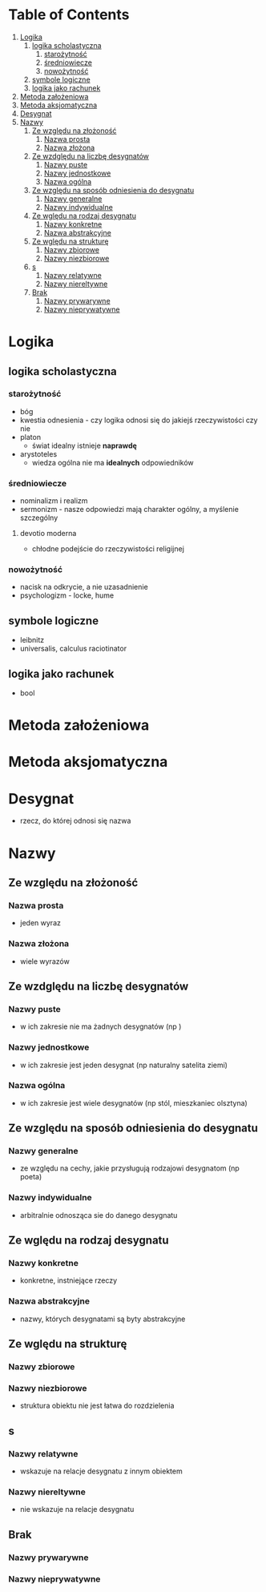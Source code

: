 
# Table of Contents

1.  [Logika](#org156c905)
    1.  [logika scholastyczna](#orgb55477f)
        1.  [starożytność](#orgafd3ac1)
        2.  [średniowiecze](#orge618afc)
        3.  [nowożytność](#orgc096a8d)
    2.  [symbole logiczne](#orgc1310a9)
    3.  [logika jako rachunek](#orgeb0fc4e)
2.  [Metoda założeniowa](#org881ecb1)
3.  [Metoda aksjomatyczna](#org9b3add6)
4.  [Desygnat](#org8ec96b0)
5.  [Nazwy](#org11ee492)
    1.  [Ze względu na złożoność](#orgc1377ae)
        1.  [Nazwa prosta](#orgc8a8822)
        2.  [Nazwa złożona](#orgdf589e6)
    2.  [Ze wzdględu na liczbę desygnatów](#org194fdd9)
        1.  [Nazwy puste](#org94fa91e)
        2.  [Nazwy jednostkowe](#orge3bef6f)
        3.  [Nazwa ogólna](#org63cfdd0)
    3.  [Ze względu na sposób odniesienia do desygnatu](#orgb0cc312)
        1.  [Nazwy generalne](#org0dd67b4)
        2.  [Nazwy indywidualne](#org72773ce)
    4.  [Ze wględu na rodzaj desygnatu](#org3ccd574)
        1.  [Nazwy konkretne](#org383ae93)
        2.  [Nazwa abstrakcyjne](#orgce3077c)
    5.  [Ze wględu na strukturę](#org53f9f32)
        1.  [Nazwy zbiorowe](#org820012f)
        2.  [Nazwy niezbiorowe](#orgd6f07b4)
    6.  [s](#org880d140)
        1.  [Nazwy relatywne](#org19d2cee)
        2.  [Nazwy niereltywne](#org9266f56)
    7.  [Brak](#org5f961c6)
        1.  [Nazwy prywarywne](#org6ba8c56)
        2.  [Nazwy nieprywatywne](#orgcdcba1a)



<a id="org156c905"></a>

# Logika


<a id="orgb55477f"></a>

## logika scholastyczna


<a id="orgafd3ac1"></a>

### starożytność

-   bóg
-   kwestia odnesienia - czy logika odnosi się do jakiejś rzeczywistości czy nie
-   platon
    -   świat idealny istnieje ****naprawdę****
-   arystoteles
    -   wiedza ogólna nie ma ****idealnych**** odpowiedników


<a id="orge618afc"></a>

### średniowiecze

-   nominalizm i realizm
-   sermonizm - nasze odpowiedzi mają charakter ogólny, a myślenie szczególny

1.  devotio moderna

    -   chłodne podejście do rzeczywistości religijnej


<a id="orgc096a8d"></a>

### nowożytność

-   nacisk na odkrycie, a nie uzasadnienie
-   psychologizm - locke, hume


<a id="orgc1310a9"></a>

## symbole logiczne

-   leibnitz
-   universalis, calculus raciotinator


<a id="orgeb0fc4e"></a>

## logika jako rachunek

-   bool


<a id="org881ecb1"></a>

# Metoda założeniowa


<a id="org9b3add6"></a>

# Metoda aksjomatyczna


<a id="org8ec96b0"></a>

# Desygnat

-   rzecz, do której odnosi się nazwa


<a id="org11ee492"></a>

# Nazwy


<a id="orgc1377ae"></a>

## Ze względu na złożoność


<a id="orgc8a8822"></a>

### Nazwa prosta

-   jeden wyraz


<a id="orgdf589e6"></a>

### Nazwa złożona

-   wiele wyrazów


<a id="org194fdd9"></a>

## Ze wzdględu na liczbę desygnatów


<a id="org94fa91e"></a>

### Nazwy puste

-   w ich zakresie nie ma żadnych desygnatów (np )


<a id="orge3bef6f"></a>

### Nazwy jednostkowe

-   w ich zakresie jest jeden desygnat (np naturalny satelita ziemi)


<a id="org63cfdd0"></a>

### Nazwa ogólna

-   w ich zakresie jest wiele desygnatów (np stól, mieszkaniec olsztyna)


<a id="orgb0cc312"></a>

## Ze względu na sposób odniesienia do desygnatu


<a id="org0dd67b4"></a>

### Nazwy generalne

-   ze względu na cechy, jakie przysługują rodzajowi desygnatom (np poeta)


<a id="org72773ce"></a>

### Nazwy indywidualne

-   arbitralnie odnosząca sie do danego desygnatu


<a id="org3ccd574"></a>

## Ze wględu na rodzaj desygnatu


<a id="org383ae93"></a>

### Nazwy konkretne

-   konkretne, instniejące rzeczy


<a id="orgce3077c"></a>

### Nazwa abstrakcyjne

-   nazwy, których desygnatami są byty abstrakcyjne


<a id="org53f9f32"></a>

## Ze wględu na strukturę


<a id="org820012f"></a>

### Nazwy zbiorowe


<a id="orgd6f07b4"></a>

### Nazwy niezbiorowe

-   struktura obiektu nie jest łatwa do rozdzielenia


<a id="org880d140"></a>

## s


<a id="org19d2cee"></a>

### Nazwy relatywne

-   wskazuje na relacje desygnatu z innym obiektem


<a id="org9266f56"></a>

### Nazwy niereltywne

-   nie wskazuje na relacje desygnatu


<a id="org5f961c6"></a>

## Brak


<a id="org6ba8c56"></a>

### Nazwy prywarywne


<a id="orgcdcba1a"></a>

### Nazwy nieprywatywne

